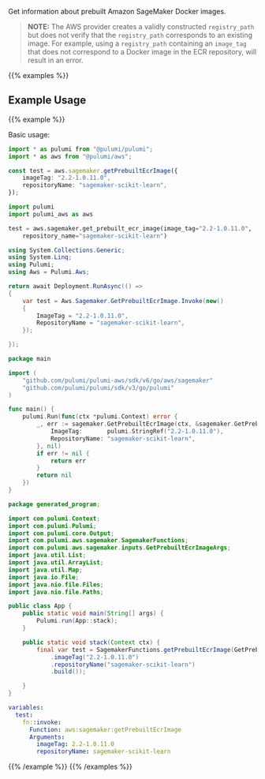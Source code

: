 Get information about prebuilt Amazon SageMaker Docker images.

> **NOTE:** The AWS provider creates a validly constructed `registry_path` but does not verify that the `registry_path` corresponds to an existing image. For example, using a `registry_path` containing an `image_tag` that does not correspond to a Docker image in the ECR repository, will result in an error.

{{% examples %}}
## Example Usage
{{% example %}}

Basic usage:

```typescript
import * as pulumi from "@pulumi/pulumi";
import * as aws from "@pulumi/aws";

const test = aws.sagemaker.getPrebuiltEcrImage({
    imageTag: "2.2-1.0.11.0",
    repositoryName: "sagemaker-scikit-learn",
});
```
```python
import pulumi
import pulumi_aws as aws

test = aws.sagemaker.get_prebuilt_ecr_image(image_tag="2.2-1.0.11.0",
    repository_name="sagemaker-scikit-learn")
```
```csharp
using System.Collections.Generic;
using System.Linq;
using Pulumi;
using Aws = Pulumi.Aws;

return await Deployment.RunAsync(() => 
{
    var test = Aws.Sagemaker.GetPrebuiltEcrImage.Invoke(new()
    {
        ImageTag = "2.2-1.0.11.0",
        RepositoryName = "sagemaker-scikit-learn",
    });

});
```
```go
package main

import (
	"github.com/pulumi/pulumi-aws/sdk/v6/go/aws/sagemaker"
	"github.com/pulumi/pulumi/sdk/v3/go/pulumi"
)

func main() {
	pulumi.Run(func(ctx *pulumi.Context) error {
		_, err := sagemaker.GetPrebuiltEcrImage(ctx, &sagemaker.GetPrebuiltEcrImageArgs{
			ImageTag:       pulumi.StringRef("2.2-1.0.11.0"),
			RepositoryName: "sagemaker-scikit-learn",
		}, nil)
		if err != nil {
			return err
		}
		return nil
	})
}
```
```java
package generated_program;

import com.pulumi.Context;
import com.pulumi.Pulumi;
import com.pulumi.core.Output;
import com.pulumi.aws.sagemaker.SagemakerFunctions;
import com.pulumi.aws.sagemaker.inputs.GetPrebuiltEcrImageArgs;
import java.util.List;
import java.util.ArrayList;
import java.util.Map;
import java.io.File;
import java.nio.file.Files;
import java.nio.file.Paths;

public class App {
    public static void main(String[] args) {
        Pulumi.run(App::stack);
    }

    public static void stack(Context ctx) {
        final var test = SagemakerFunctions.getPrebuiltEcrImage(GetPrebuiltEcrImageArgs.builder()
            .imageTag("2.2-1.0.11.0")
            .repositoryName("sagemaker-scikit-learn")
            .build());

    }
}
```
```yaml
variables:
  test:
    fn::invoke:
      Function: aws:sagemaker:getPrebuiltEcrImage
      Arguments:
        imageTag: 2.2-1.0.11.0
        repositoryName: sagemaker-scikit-learn
```
{{% /example %}}
{{% /examples %}}